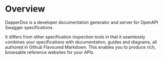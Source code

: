 # Overview

DapperDox is a developer documentation generator and server for OpenAPI Swagger specifications.

It differs from other specification inspection tools in that it seamlessly combines your specifications
with documentation, guides and diagrams, all authored in Github Flavoured Markdown. This enables you
to produce rich, browsable reference websites for your APIs. 
